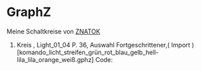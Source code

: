 # GraphZ

Meine Schaltkreise von [ZNATOK](https://znatok.ru/link/?start-graphz)

1. Kreis , Light_01_04 P. 36, Auswahl Fortgeschrittener,( Import )[komando_licht_streifen_grün_rot_blau_gelb_hell-lila_lila_orange_weiß.gphz]
 Code:
